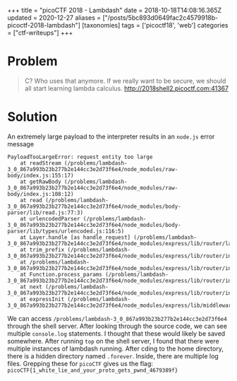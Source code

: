 +++
title = "picoCTF 2018 - Lambdash"
date = 2018-10-18T14:08:16.365Z
updated = 2020-12-27
aliases = ["/posts/5bc893d0649fac2c4579918b-picoctf-2018-lambdash"]
[taxonomies]
tags = ['picoctf18', 'web']
categories = ["ctf-writeups"]
+++

# Problem
> C? Who uses that anymore. If we really want to be secure, we should all start learning lambda calculus. http://2018shell2.picoctf.com:41367

# Solution
An extremely large payload to the interpreter results in an `node.js` error message

```
PayloadTooLargeError: request entity too large
    at readStream (/problems/lambdash-3_0_867a993b23b277b2e144cc3e2d73f6e4/node_modules/raw-body/index.js:155:17)
    at getRawBody (/problems/lambdash-3_0_867a993b23b277b2e144cc3e2d73f6e4/node_modules/raw-body/index.js:108:12)
    at read (/problems/lambdash-3_0_867a993b23b277b2e144cc3e2d73f6e4/node_modules/body-parser/lib/read.js:77:3)
    at urlencodedParser (/problems/lambdash-3_0_867a993b23b277b2e144cc3e2d73f6e4/node_modules/body-parser/lib/types/urlencoded.js:116:5)
    at Layer.handle [as handle_request] (/problems/lambdash-3_0_867a993b23b277b2e144cc3e2d73f6e4/node_modules/express/lib/router/layer.js:95:5)
    at trim_prefix (/problems/lambdash-3_0_867a993b23b277b2e144cc3e2d73f6e4/node_modules/express/lib/router/index.js:317:13)
    at /problems/lambdash-3_0_867a993b23b277b2e144cc3e2d73f6e4/node_modules/express/lib/router/index.js:284:7
    at Function.process_params (/problems/lambdash-3_0_867a993b23b277b2e144cc3e2d73f6e4/node_modules/express/lib/router/index.js:335:12)
    at next (/problems/lambdash-3_0_867a993b23b277b2e144cc3e2d73f6e4/node_modules/express/lib/router/index.js:275:10)
    at expressInit (/problems/lambdash-3_0_867a993b23b277b2e144cc3e2d73f6e4/node_modules/express/lib/middleware/init.js:40:5)
```

<!-- more -->

We can access `/problems/lambdash-3_0_867a993b23b277b2e144cc3e2d73f6e4` through the shell server. After looking through 
the source code, we can see multiple `console.log` statements. I thought that these would likely be saved somewhere. After 
running `top` on the shell server, I found that there were multiple instances of lambdash running. After cding to the home 
directory, there is a hidden directory named `.forever`. Inside, there are multiple log files. Grepping these for `picoCTF` 
gives us the flag: `picoCTF{1_white_lie_and_your_proto_gets_pwnd_4679389f}`
